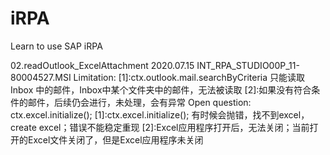 # iRPA
Learn to use SAP iRPA


02.readOutlook_ExcelAttachment
2020.07.15
INT_RPA_STUDIO00P_11-80004527.MSI
Limitation: 
[1]:ctx.outlook.mail.searchByCriteria 只能读取 Inbox 中的邮件，Inbox中某个文件夹中的邮件，无法被读取
[2]:如果没有符合条件的邮件，后续仍会进行，未处理，会有异常
Open question: ctx.excel.initialize();
[1]:ctx.excel.initialize(); 有时候会抛错，找不到excel，create excel；错误不能稳定重现
[2]:Excel应用程序打开后，无法关闭；当前打开的Excel文件关闭了，但是Excel应用程序未关闭